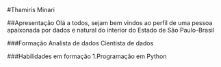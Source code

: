 #Thamiris Minari

##Apresentação
Olá a todos, sejam bem vindos ao perfil de uma pessoa apaixonada por dados e natural do interior do Estado de São Paulo-Brasil

###Formação
Analista de dados
Cientista de dados

###Habilidades em formação
1.Programação em Python
